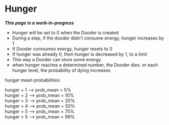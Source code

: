 # Hunger

***This page is a work-in-progress***

* Hunger will be set to 0 when the Dooder is created  
* During a step, if the dooder didn't consume energy, hunger increases by 1  
* If Dooder comsumes energy, hunger resets to 0  
* If hunger was already 0, then hunger is decreased by 1, to a limit  
* This way a Dooder can store some energy.  
* when hunger reaches a determined number, the Dooder dies. or each hunger level, the probability of dying increases  


hunger mean probabilities:  

hunger = 1 --> prob_mean = 5%  
hunger = 2 --> prob_mean = 10%  
hunger = 3 --> prob_mean = 20%  
hunger = 4 --> prob_mean = 50%  
hunger = 5 --> prob_mean = 75%  
hunger > 5 --> prob_mean = 99%  
